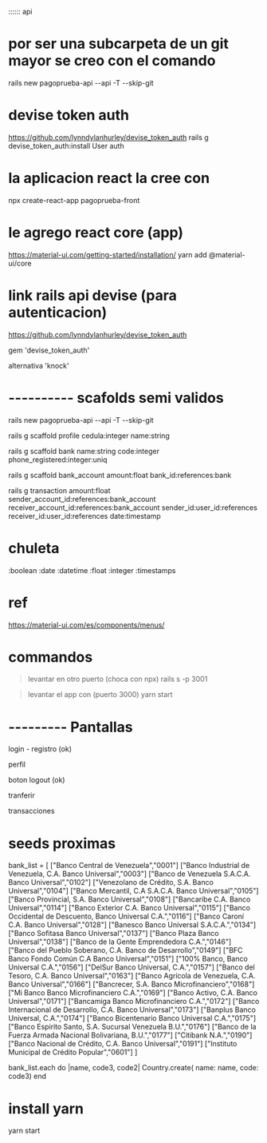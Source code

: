 :::::: api

# por ser una subcarpeta de un git mayor se creo con el comando
rails new pagoprueba-api --api -T --skip-git

# devise token auth
https://github.com/lynndylanhurley/devise_token_auth
rails g devise_token_auth:install User auth

# la aplicacion react la cree con 
 npx create-react-app pagoprueba-front

# le agrego react core (app)
https://material-ui.com/getting-started/installation/
 yarn add @material-ui/core


# link rails api devise (para autenticacion)
https://github.com/lynndylanhurley/devise_token_auth

gem 'devise_token_auth' 

alternativa 'knock'

# ---------- scafolds semi validos
rails new pagoprueba-api --api -T --skip-git
 
rails g scaffold profile cedula:integer name:string 

rails g scaffold bank name:string code:integer phone_registered:integer:uniq

rails g scaffold bank_account amount:float bank_id:references:bank

rails g transaction amount:float sender_account_id:references:bank_account receiver_account_id:references:bank_account sender_id:user_id:references receiver_id:user_id:references 
date:timestamp

# chuleta
:boolean
:date
:datetime
:float
:integer
:timestamps


# ref
https://material-ui.com/es/components/menus/

# commandos
> levantar en otro puerto (choca con npx)
rails s -p 3001 

> levantar el app con  (puerto 3000)
yarn start

# --------- Pantallas

 login - registro (ok)

 perfil 

 boton logout (ok)

 tranferir

 transacciones

# seeds proximas

bank_list = [
  ["Banco Central de Venezuela","0001"]
  ["Banco Industrial de Venezuela, C.A. Banco Universal","0003"]
  ["Banco de Venezuela S.A.C.A. Banco Universal","0102"]
  ["Venezolano de Crédito, S.A. Banco Universal","0104"]
  ["Banco Mercantil, C.A S.A.C.A. Banco Universal","0105"]
  ["Banco Provincial, S.A. Banco Universal","0108"]
  ["Bancaribe C.A. Banco Universal","0114"]
  ["Banco Exterior C.A. Banco Universal","0115"]
  ["Banco Occidental de Descuento, Banco Universal C.A.","0116"]
  ["Banco Caroní C.A. Banco Universal","0128"]
  ["Banesco Banco Universal S.A.C.A.","0134"]
  ["Banco Sofitasa Banco Universal","0137"]
  ["Banco Plaza Banco Universal","0138"]
  ["Banco de la Gente Emprendedora C.A.","0146"]
  ["Banco del Pueblo Soberano, C.A. Banco de Desarrollo","0149"]
  ["BFC Banco Fondo Común C.A Banco Universal","0151"]
  ["100% Banco, Banco Universal C.A.","0156"]
  ["DelSur Banco Universal, C.A.","0157"]
  ["Banco del Tesoro, C.A. Banco Universal","0163"]
  ["Banco Agrícola de Venezuela, C.A. Banco Universal","0166"]
  ["Bancrecer, S.A. Banco Microfinanciero","0168"]
  ["Mi Banco Banco Microfinanciero C.A.","0169"]
  ["Banco Activo, C.A. Banco Universal","0171"]
  ["Bancamiga Banco Microfinanciero C.A.","0172"]
  ["Banco Internacional de Desarrollo, C.A. Banco Universal","0173"]
  ["Banplus Banco Universal, C.A.","0174"]
  ["Banco Bicentenario Banco Universal C.A.","0175"]
  ["Banco Espirito Santo, S.A. Sucursal Venezuela B.U.","0176"]
  ["Banco de la Fuerza Armada Nacional Bolivariana, B.U.","0177"]
  ["Citibank N.A.","0190"]
  ["Banco Nacional de Crédito, C.A. Banco Universal","0191"]
  ["Instituto Municipal de Crédito Popular","0601"]
]

bank_list.each do |name, code3, code2|
  Country.create( name: name, code: code3)
end

# install yarn 
yarn start